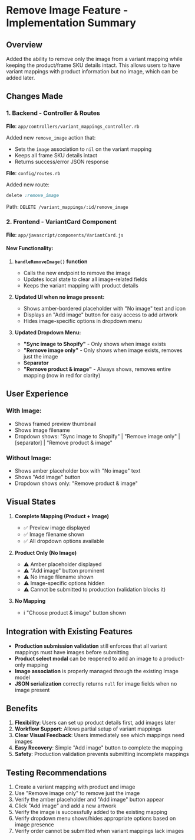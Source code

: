 # Remove Image Feature - Implementation Summary

## Overview

Added the ability to remove only the image from a variant mapping while keeping the product/frame SKU details intact. This allows users to have variant mappings with product information but no image, which can be added later.

## Changes Made

### 1. Backend - Controller & Routes

**File**: `app/controllers/variant_mappings_controller.rb`

Added new `remove_image` action that:

- Sets the `image` association to `nil` on the variant mapping
- Keeps all frame SKU details intact
- Returns success/error JSON response

**File**: `config/routes.rb`

Added new route:

```ruby
delete :remove_image
```

Path: `DELETE /variant_mappings/:id/remove_image`

### 2. Frontend - VariantCard Component

**File**: `app/javascript/components/VariantCard.js`

#### New Functionality:

1. **`handleRemoveImage()` function**

   - Calls the new endpoint to remove the image
   - Updates local state to clear all image-related fields
   - Keeps the variant mapping with product details

2. **Updated UI when no image present:**

   - Shows amber-bordered placeholder with "No image" text and icon
   - Displays an "Add image" button for easy access to add artwork
   - Hides image-specific options in dropdown menu

3. **Updated Dropdown Menu:**
   - **"Sync image to Shopify"** - Only shows when image exists
   - **"Remove image only"** - Only shows when image exists, removes just the image
   - **Separator**
   - **"Remove product & image"** - Always shows, removes entire mapping (now in red for clarity)

## User Experience

### With Image:

- Shows framed preview thumbnail
- Shows image filename
- Dropdown shows: "Sync image to Shopify" | "Remove image only" | [separator] | "Remove product & image"

### Without Image:

- Shows amber placeholder box with "No image" text
- Shows "Add image" button
- Dropdown shows only: "Remove product & image"

## Visual States

1. **Complete Mapping (Product + Image)**

   - ✅ Preview image displayed
   - ✅ Image filename shown
   - ✅ All dropdown options available

2. **Product Only (No Image)**

   - ⚠️ Amber placeholder displayed
   - ⚠️ "Add image" button prominent
   - ⚠️ No image filename shown
   - ⚠️ Image-specific options hidden
   - ⚠️ Cannot be submitted to production (validation blocks it)

3. **No Mapping**
   - ℹ️ "Choose product & image" button shown

## Integration with Existing Features

- **Production submission validation** still enforces that all variant mappings must have images before submitting
- **Product select modal** can be reopened to add an image to a product-only mapping
- **Image association** is properly managed through the existing Image model
- **JSON serialization** correctly returns `null` for image fields when no image present

## Benefits

1. **Flexibility**: Users can set up product details first, add images later
2. **Workflow Support**: Allows partial setup of variant mappings
3. **Clear Visual Feedback**: Users immediately see which mappings need images
4. **Easy Recovery**: Simple "Add image" button to complete the mapping
5. **Safety**: Production validation prevents submitting incomplete mappings

## Testing Recommendations

1. Create a variant mapping with product and image
2. Use "Remove image only" to remove just the image
3. Verify the amber placeholder and "Add image" button appear
4. Click "Add image" and add a new artwork
5. Verify the image is successfully added to the existing mapping
6. Verify dropdown menu shows/hides appropriate options based on image presence
7. Verify order cannot be submitted when variant mappings lack images
